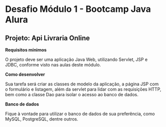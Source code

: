 # Desafio Módulo 1 - Bootcamp Java Alura
## Projeto: Api Livraria Online


**Requisitos mínimos**

O projeto deve ser uma aplicação Java Web, utilizando Servlet, JSP e JDBC, conforme visto nas aulas deste módulo.

**Como desenvolver**

Sua tarefa será criar as classes de modelo da aplicação, a página JSP com o formulário e listagem, além da servlet para lidar com as requisições HTTP, bem como a classe Dao para isolar o acesso ao banco de dados.

**Banco de dados**

Fique à vontade para utilizar o banco de dados de sua preferência, como MySQL, PostgreSQL, dentre outros.

